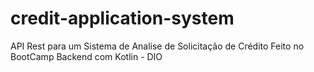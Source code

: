 # credit-application-system

API Rest para um Sistema de Analise de Solicitação de Crédito Feito no BootCamp Backend com Kotlin - DIO

     
